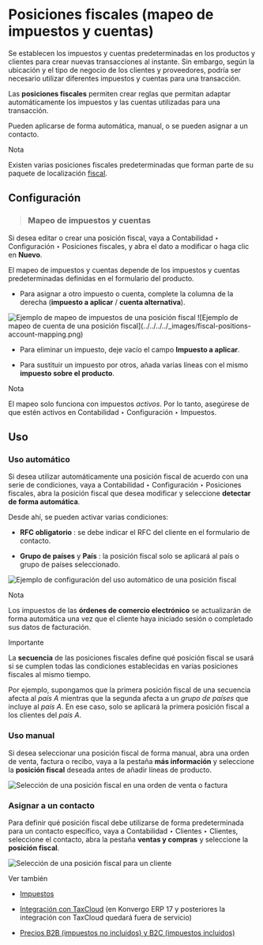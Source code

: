 # Posiciones fiscales (mapeo de impuestos y cuentas)

Se establecen los impuestos y cuentas predeterminadas en los productos y
clientes para crear nuevas transacciones al instante. Sin embargo, según la
ubicación y el tipo de negocio de los clientes y proveedores, podría ser
necesario utilizar diferentes impuestos y cuentas para una transacción.

Las **posiciones fiscales** permiten crear reglas que permitan adaptar
automáticamente los impuestos y las cuentas utilizadas para una transacción.

Pueden aplicarse de forma automática, manual, o se pueden asignar a un
contacto.

<div class="alert alert-primary">
<p class="alert-title">
Nota</p><p>Existen varias posiciones fiscales predeterminadas que forman parte de su paquete de localización <a href="../../fiscal_localizations#fiscal-localizations-packages"><span class="std std-ref">fiscal</span></a>.</p>
</div>

## Configuración

> ### Mapeo de impuestos y cuentas

Si desea editar o crear una posición fiscal, vaya a Contabilidad ‣
Configuración ‣ Posiciones fiscales, y abra el dato a modificar o haga clic en
**Nuevo**.

El mapeo de impuestos y cuentas depende de los impuestos y cuentas
predeterminadas definidas en el formulario del producto.

  * Para asignar a otro impuesto o cuenta, complete la columna de la derecha (**impuesto a aplicar** / **cuenta alternativa**).

![Ejemplo de mapeo de impuestos de una posición
fiscal](../../../../_images/fiscal-positions-tax-mapping.png) ![Ejemplo de
mapeo de cuenta de una posición fiscal](../../../../_images/fiscal-positions-
account-mapping.png)

  * Para eliminar un impuesto, deje vacío el campo **Impuesto a aplicar**.

  * Para sustituir un impuesto por otros, añada varias líneas con el mismo **impuesto sobre el producto**.

<div class="alert alert-primary">
<p class="alert-title">
Nota</p><p>El mapeo solo funciona con impuestos <em>activos</em>. Por lo tanto, asegúrese de que estén activos en Contabilidad ‣ Configuración ‣ Impuestos.</p>
</div>

## Uso

### Uso automático

Si desea utilizar automáticamente una posición fiscal de acuerdo con una serie
de condiciones, vaya a Contabilidad ‣ Configuración ‣ Posiciones fiscales,
abra la posición fiscal que desea modificar y seleccione **detectar de forma
automática**.

Desde ahí, se pueden activar varias condiciones:

  * **RFC obligatorio** : se debe indicar el RFC del cliente en el formulario de contacto.

  * **Grupo de países** y **País** : la posición fiscal solo se aplicará al país o grupo de países seleccionado.

![Ejemplo de configuración del uso automático de una posición
fiscal](../../../../_images/fiscal-positions-automatic.png)
<div class="alert alert-primary">
<p class="alert-title">
Nota</p><p>Los impuestos de las <b>órdenes de comercio electrónico</b> se actualizarán de forma automática una vez que el cliente haya iniciado sesión o completado sus datos de facturación.</p>
</div> <div class="alert alert-warning">
<p class="alert-title">
Importante</p><p>La <b>secuencia</b> de las posiciones fiscales define qué posición fiscal se usará si se cumplen todas las condiciones establecidas en varias posiciones fiscales al mismo tiempo.</p>
<p>Por ejemplo, supongamos que la primera posición fiscal de una secuencia afecta al <em>país A</em> mientras que la segunda afecta a un <em>grupo de países</em> que incluye al <em>país A</em>. En ese caso, solo se aplicará la primera posición fiscal a los clientes del <em>país A</em>.</p>
</div>

### Uso manual

Si desea seleccionar una posición fiscal de forma manual, abra una orden de
venta, factura o recibo, vaya a la pestaña **más información** y seleccione la
**posición fiscal** deseada antes de añadir líneas de producto.

![Selección de una posición fiscal en una orden de venta o
factura](../../../../_images/fiscal-positions-manual.png)

### Asignar a un contacto

Para definir qué posición fiscal debe utilizarse de forma predeterminada para
un contacto específico, vaya a Contabilidad ‣ Clientes ‣ Clientes, seleccione
el contacto, abra la pestaña **ventas y compras** y seleccione la **posición
fiscal**.

![Selección de una posición fiscal para un
cliente](../../../../_images/fiscal-positions-customer.png)
<div class="alert alert-secondary">
<p class="alert-title">
Ver también</p><ul>
<li><p><a href="../taxes">Impuestos</a></p></li>
<li><p><a href="taxcloud">Integración con TaxCloud</a> (en Konvergo ERP 17 y posteriores la integración con TaxCloud quedará fuera de servicio)</p></li>
<li><p><a href="B2B_B2C">Precios B2B (impuestos no incluidos) y B2C (impuestos incluidos)</a></p></li>
</ul>
</div>

